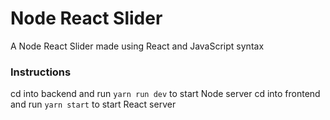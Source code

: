 # Node React Slider

A Node React Slider made using React and JavaScript syntax

### Instructions

cd into backend and run `yarn run dev` to start Node server
cd into frontend and run `yarn start` to start React server
